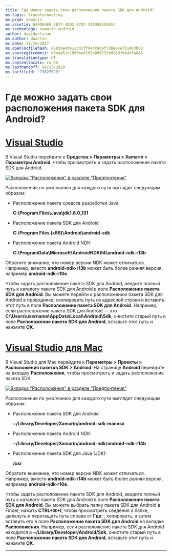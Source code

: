 ```yaml
---
title: Где можно задать свои расположения пакета SDK для Android?
ms.topic: troubleshooting
ms.prod: xamarin
ms.assetid: 6A9DE6E9-3E27-4DD2-87D2-34E95E5D401C
ms.technology: xamarin-android
author: davidortinau
ms.author: daortin
ms.date: 11/16/2017
ms.openlocfilehash: 8685be4bb1cc45ff04dc8d9f7d8e64e7b1483b60
ms.sourcegitcommit: b0ea451e18504e6267b896732dd26df64ddfa843
ms.translationtype: HT
ms.contentlocale: ru-RU
ms.lasthandoff: 04/13/2020
ms.locfileid: "73027029"
---
```

# <a name="where-can-i-set-my-android-sdk-locations"></a>Где можно задать свои расположения пакета SDK для Android?

# <a name="visual-studio"></a>[Visual Studio](#tab/windows)

В Visual Studio перейдите к **Средства > Параметры > Xamarin > Параметры Android**, чтобы просмотреть и задать расположение пакета SDK для Android.

[![Вкладка "Расположения" в разделе "Предпочтения"](android-sdk-location-images/win/01-locations-sml.png)](android-sdk-location-images/win/01-locations.png#lightbox)

Расположение по умолчанию для каждого пути выглядит следующим образом:

- Расположение пакета средств разработки Java: 

    **C:\\Program Files\\Java\\jdk1.8.0_131**

- Расположение пакета SDK для Android 

    **C:\\Program Files (x86)\\Android\\android-sdk**

- Расположение пакета Android NDK: 

    **C:\\ProgramData\\Microsoft\\AndroidNDK64\\android-ndk-r13b**

Обратите внимание, что номер версии NDK может отличаться. Например, вместо **android-ndk-r13b** может быть более ранняя версия, например **android-ndk-r10e**.

Чтобы задать расположение пакета SDK для Android, введите полный путь к каталогу пакета SDK для Android в поле **Расположение пакета SDK для Android**. Вы можете перейти к расположению пакета SDK для Android в проводнике, скопировать путь из адресной строки и вставить этот путь в поле **Расположение пакета SDK для Android**.
Например, если расположение пакета SDK для Android — это **C:\\Users\\username\\AppData\\Local\\Android\\Sdk**, очистите старый путь в поле **Расположение пакета SDK для Android**, вставьте этот путь и нажмите **ОК**.

# <a name="visual-studio-for-mac"></a>[Visual Studio для Mac](#tab/macos)

В Visual Studio для Mac перейдите к **Параметры > Проекты > Расположения пакетов SDK > Android**. На странице **Android** перейдите на вкладку **Расположения**, чтобы просмотреть и задать расположение пакета SDK:

[![Вкладка "Расположения" в разделе "Предпочтения"](android-sdk-location-images/mac/01-locations-sml.png)](android-sdk-location-images/mac/01-locations.png#lightbox)

Расположение по умолчанию для каждого пути выглядит следующим образом:

- Расположение пакета SDK для Android 

    **~/Library/Developer/Xamarin/android-sdk-macosx**

- Расположение пакета Android NDK: 

    **~/Library/Developer/Xamarin/android-ndk/android-ndk-r14b**

- Расположение пакета SDK для Java (JDK): 

    **/usr**

Обратите внимание, что номер версии NDK может отличаться. Например, вместо **android-ndk-r14b** может быть более ранняя версия, например **android-ndk-r10e**.

Чтобы задать расположение пакета SDK для Android, введите полный путь к каталогу пакета SDK для Android в поле **Расположение пакета SDK для Android**. Вы можете выбрать папку пакета SDK для Android в Finder, нажать **CTRL+&#8984;+I**, чтобы просмотреть сведения о папке, щелкнуть и перетащить путь справа от **Где:** , копировать, а затем вставить его в поле **Расположение пакета SDK для Android** на вкладке **Расположения**. Например, если расположение пакета SDK для Android находится в **~/Library/Developer/Android/Sdk**, очистите старый путь в поле **Расположение пакета SDK для Android**, вставьте этот путь и нажмите **ОК**.

-----
